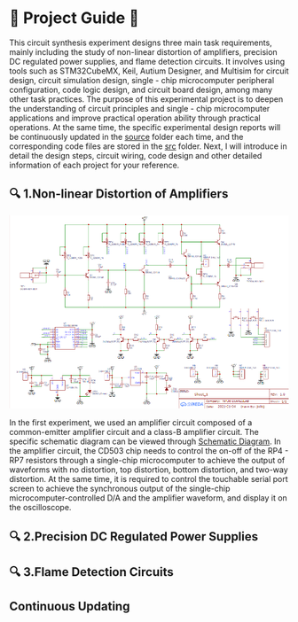 # :rocket: Project Guide :rocket:

This circuit synthesis experiment designs three main task requirements, mainly including the study of non-linear distortion of amplifiers, precision DC regulated power supplies, and flame detection circuits. It involves using tools such as STM32CubeMX, Keil, Autium Designer, and Multisim for circuit design, circuit simulation design, single - chip microcomputer peripheral configuration, code logic design, and circuit board design, among many other task practices. The purpose of this experimental project is to deepen the understanding of circuit principles and single - chip microcomputer applications and improve practical operation ability through practical operations. At the same time, the specific experimental design reports will be continuously updated in the [source](source) folder each time, and the corresponding code files are stored in the [src](src) folder. Next, I will introduce in detail the design steps, circuit wiring, code design and other detailed information of each project for your reference.  

## :mag: 1.Non-linear Distortion of Amplifiers

<div align="center">
<img src="assets/images/Amplifier.jpg", alt='transformer logo'>
</div>

In the first experiment, we used an amplifier circuit composed of a common-emitter amplifier circuit and a class-B amplifier circuit. The specific schematic diagram can be viewed through [Schematic Diagram](assets/Amplifier.pdf). In the amplifier circuit, the CD503 chip needs to control the on-off of the RP4 - RP7 resistors through a single-chip microcomputer to achieve the output of waveforms with no distortion, top distortion, bottom distortion, and two-way distortion. At the same time, it is required to control the touchable serial port screen to achieve the synchronous output of the single-chip microcomputer-controlled D/A and the amplifier waveform, and display it on the oscilloscope.

## :mag: 2.Precision DC Regulated Power Supplies

## :mag: 3.Flame Detection Circuits

## Continuous Updating
